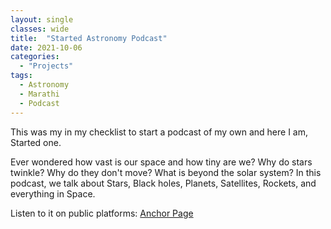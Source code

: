 ```yaml
---
layout: single
classes: wide
title:  "Started Astronomy Podcast"
date: 2021-10-06
categories:
  - "Projects"
tags:
  - Astronomy
  - Marathi
  - Podcast
---
```


This was my in my checklist to start a podcast of my own and here I am, Started one.

Ever wondered how vast is our space and how tiny are we? Why do stars twinkle? Why do they don't move?
What is beyond the solar system?
In this podcast, we talk about Stars, Black holes, Planets, Satellites, Rockets, and everything in Space.

Listen to it on public platforms: [Anchor Page](https://anchor.fm/chaitanya-uttarwar)
